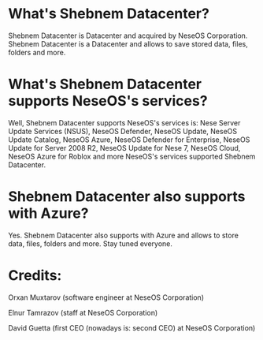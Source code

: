 # What's Shebnem Datacenter?

Shebnem Datacenter is Datacenter and acquired by NeseOS Corporation. Shebnem Datacenter is a Datacenter and allows to save stored data, files, folders and more. 

# What's Shebnem Datacenter supports NeseOS's services?

Well, Shebnem Datacenter supports NeseOS's services is: Nese Server Update Services (NSUS), NeseOS Defender, NeseOS Update, NeseOS Update Catalog, NeseOS Azure, NeseOS Defender for Enterprise, NeseOS Update for Server 2008 R2, NeseOS Update for Nese 7, NeseOS Cloud, NeseOS Azure for Roblox and more NeseOS's services supported Shebnem Datacenter. 

# Shebnem Datacenter also supports with Azure?

Yes. Shebnem Datacenter also supports with Azure and allows to store data, files, folders and more. Stay tuned everyone. 

# Credits: 

Orxan Muxtarov (software engineer at NeseOS Corporation) 

Elnur Tamrazov (staff at NeseOS Corporation)

David Guetta (first CEO (nowadays is: second CEO) at NeseOS Corporation)
